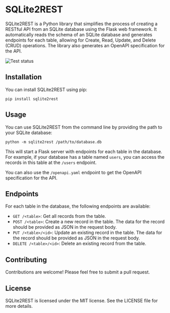 # SQLite2REST

SQLite2REST is a Python library that simplifies the process of creating a RESTful API from an SQLite database using the Flask web framework. It automatically reads the schema of an SQLite database and generates endpoints for each table, allowing for Create, Read, Update, and Delete (CRUD) operations. The library also generates an OpenAPI specification for the API.

![Test status](https://img.shields.io/github/actions/workflow/status/nside/sqlite2rest/test.yaml)

## Installation

You can install SQLite2REST using pip:

```
pip install sqlite2rest
```


## Usage

You can use SQLite2REST from the command line by providing the path to your SQLite database:

```
python -m sqlite2rest /path/to/database.db
```


This will start a Flask server with endpoints for each table in the database. For example, if your database has a table named `users`, you can access the records in this table at the `/users` endpoint.

You can also use the `/openapi.yaml` endpoint to get the OpenAPI specification for the API.

## Endpoints

For each table in the database, the following endpoints are available:

- `GET /<table>`: Get all records from the table.
- `POST /<table>`: Create a new record in the table. The data for the record should be provided as JSON in the request body.
- `PUT /<table>/<id>`: Update an existing record in the table. The data for the record should be provided as JSON in the request body.
- `DELETE /<table>/<id>`: Delete an existing record from the table.

## Contributing

Contributions are welcome! Please feel free to submit a pull request.

## License

SQLite2REST is licensed under the MIT license. See the LICENSE file for more details.

